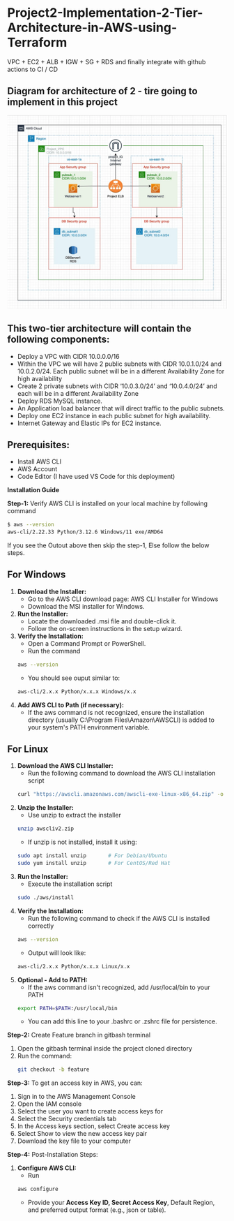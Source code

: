 # Project2-Implementation-2-Tier-Architecture-in-AWS-using-Terraform
VPC + EC2 + ALB + IGW + SG + RDS and finally integrate with github actions to CI / CD

## Diagram for architecture of 2 - tire going to implement in this project
![img](./imgs/1_X_Falp_dP_bpJnrvVDJlng.webp) 

## This two-tier architecture will contain the following components: ##

- Deploy a VPC with CIDR 10.0.0.0/16
- Within the VPC we will have 2 public subnets with CIDR 10.0.1.0/24 and 10.0.2.0/24. Each public subnet will be in a different Availability Zone for high availability
- Create 2 private subnets with CIDR ‘10.0.3.0/24’ and ‘10.0.4.0/24’ and each will be in a different Availability Zone
- Deploy RDS MySQL instance.
- An Application load balancer that will direct traffic to the public subnets.
- Deploy one EC2 instance in each public subnet for high availability.
- Internet Gateway and Elastic IPs for EC2 instance.

## Prerequisites: ##
- Install AWS CLI
- AWS Account
- Code Editor (I have used VS Code for this deployment)

**Installation Guide**

**Step-1:** Verify AWS CLI is installed on your local machine by following command
```bash
$ aws --version
aws-cli/2.22.33 Python/3.12.6 Windows/11 exe/AMD64
```
If you see the Outout above then skip the step-1, Else follow the below steps.
## For Windows
1.  **Download the Installer:**
    - Go to the AWS CLI download page: AWS CLI Installer for Windows
    - Download the MSI installer for Windows.
2.  **Run the Installer:**
    - Locate the downloaded .msi file and double-click it.
    - Follow the on-screen instructions in the setup wizard.
3.  **Verify the Installation:**
    - Open a Command Prompt or PowerShell.
    - Run the command
    ```bash
    aws --version
    ```
    - You should see ouput similar to:
    ```bash
    aws-cli/2.x.x Python/x.x.x Windows/x.x
    ```
4.  **Add AWS CLI to Path (if necessary):**
    - If the aws command is not recognized, ensure the installation directory (usually C:\Program Files\Amazon\AWSCLI) is added to your system's PATH environment variable.

## For Linux
1.  **Download the AWS CLI Installer:**
    - Run the following command to download the AWS CLI installation script
    ```bash
    curl "https://awscli.amazonaws.com/awscli-exe-linux-x86_64.zip" -o "awscliv2.zip"
    ```
2.  **Unzip the Installer:**
    - Use unzip to extract the installer
    ```bash
    unzip awscliv2.zip
    ```
    - If unzip is not installed, install it using:
    ```bash
    sudo apt install unzip       # For Debian/Ubuntu
    sudo yum install unzip       # For CentOS/Red Hat
    ```
3.  **Run the Installer:**
    - Execute the installation script
    ```bash
    sudo ./aws/install
    ```
4.  **Verify the Installation:**
    - Run the following command to check if the AWS CLI is installed correctly
    ```bash
    aws --version
    ```
    - Output will look like:
    ```bash
    aws-cli/2.x.x Python/x.x.x Linux/x.x
    ```
5.  **Optional - Add to PATH:**
    - If the aws command isn't recognized, add /usr/local/bin to your PATH
    ```bash
    export PATH=$PATH:/usr/local/bin
    ```
    - You can add this line to your .bashrc or .zshrc file for persistence.

**Step-2:** Create Feature branch in gitbash terminal
1.  Open the gitbash terminal inside the project cloned directory
2.  Run the command:
    ```bash
    git checkout -b feature
    ```
**Step-3:** To get an access key in AWS, you can: 
1.  Sign in to the AWS Management Console
2.  Open the IAM console
3.  Select the user you want to create access keys for
4.  Select the Security credentials tab
5.  In the Access keys section, select Create access key
6.  Select Show to view the new access key pair
7.  Download the key file to your computer

**Step-4:** Post-Installation Steps:
1.  **Configure AWS CLI:**
    - Run
    ```bash
    aws configure
    ```
    - Provide your **Access Key ID, Secret Access Key**, Default Region, and preferred output format (e.g., json or table).
